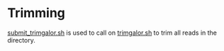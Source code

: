# Trimming  
[submit_trimgalor.sh](submit_trimgalor.sh) is used to call on [trimgalor.sh](trimgalor.sh) to trim all reads in the directory.
